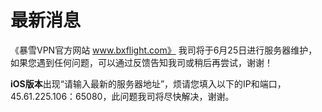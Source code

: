 # 最新消息
《暴雪VPN官方网站 www.bxflight.com》 我司将于6月25日进行服务器维护，如果您遇到任何问题，可以通过反馈告知我司或稍后再尝试，谢谢！

**iOS版本**出现“请输入最新的服务器地址”，烦请您填入以下的IP和端口，45.61.225.106：65080，此问题我司将尽快解决，谢谢。
